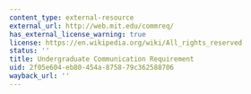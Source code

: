 ```yaml
---
content_type: external-resource
external_url: http://web.mit.edu/commreq/
has_external_license_warning: true
license: https://en.wikipedia.org/wiki/All_rights_reserved
status: ''
title: Undergraduate Communication Requirement
uid: 2f05e604-eb80-454a-8758-79c362588706
wayback_url: ''
---
```

